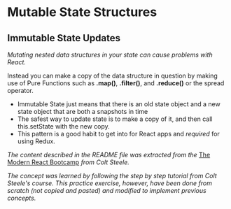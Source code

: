 # Mutable State Structures

## Immutable State Updates

_Mutating nested data structures in your state can cause problems with React._

Instead you can make a copy of the data structure in question by making use of Pure Functions such as **.map()**, **.filter()**, and **.reduce()** or the spread operator.

- Immutable State just means that there is an old state object and a new state object that are both a snapshots in time
- The safest way to update state is to make a copy of it, and then call this.setState with the new copy.
- This pattern is a good habit to get into for React apps and _required_ for using Redux.

_The content described in the README file was extracted from the_ [The Modern React Bootcamp](https://www.udemy.com/course/modern-react-bootcamp/) _from Colt Steele._

_The concept was learned by following the step by step tutorial from Colt Steele's course. This practice exercise, however, have been done from scratch (not copied and pasted) and modified to implement previous concepts._
